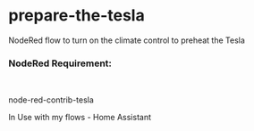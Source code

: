 <h1>prepare-the-tesla </h1>

<p>NodeRed flow to turn on the climate control to preheat the Tesla </p>

<h3>NodeRed Requirement:</h3><br>

node-red-contrib-tesla

In Use with my flows - Home Assistant